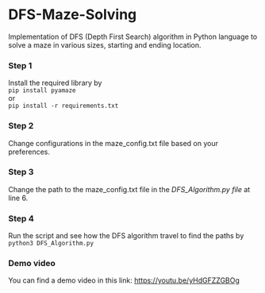 # DFS-Maze-Solving
Implementation of DFS (Depth First Search) algorithm in Python language to solve a maze in various sizes, starting and ending location.
 ### Step 1
 Install the required library by  
`pip install pyamaze`  
or  
`pip install -r requirements.txt`  
### Step 2
Change configurations in the maze_config.txt file based on your preferences.  
### Step 3
Change the path to the maze_config.txt file in the *DFS_Algorithm.py file* at line 6.  
### Step 4
Run the script and see how the DFS algorithm travel to find the paths by  
`python3 DFS_Algorithm.py`  
### Demo video  
You can find a demo video in this link: https://youtu.be/yHdGFZZGBOg
